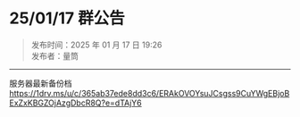 # 25/01/17 群公告

> 发布时间：2025 年 01 月 17 日 19:26  
  发布者：量筒

---

服务器最新备份档
https://1drv.ms/u/c/365ab37ede8dd3c6/ERAkOVOYsuJCsgss9CuYWgEBjoBExZxKBGZOjAzgDbcR8Q?e=dTAjY6
